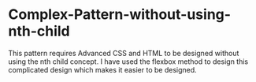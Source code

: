 # Complex-Pattern-without-using-nth-child
This pattern requires Advanced CSS and HTML to be designed without using the nth child concept. I have used the flexbox method to design this complicated design which makes it easier to be designed.
